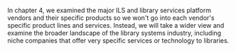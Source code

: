 In chapter 4, we examined the major ILS and library services platform
vendors and their specific products so we won't go into each vendor's 
specific product lines and services. Instead, we will take a wider 
view and examine the broader landscape of the library systems industry, 
including niche companies that offer very specific services or technology
to libraries. 
